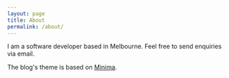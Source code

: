 ```yaml
---
layout: page
title: About
permalink: /about/
---
```


I am a software developer based in Melbourne. Feel free to send enquiries via email. 

The blog's theme is based on [Minima](https://github.com/jekyll/minima).